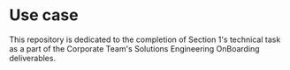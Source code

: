 # Use case
This repository is dedicated to the completion of Section 1's technical task
as a part of the Corporate Team's Solutions Engineering OnBoarding deliverables.